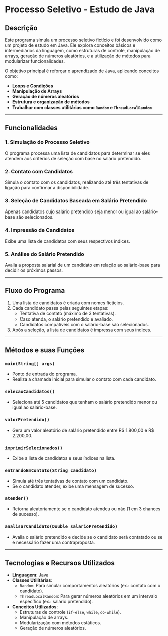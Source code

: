 # Processo Seletivo - Estudo de Java

## Descrição
Este programa simula um processo seletivo fictício e foi desenvolvido como um projeto de estudo em Java. Ele explora conceitos básicos e intermediários da linguagem, como estruturas de controle, manipulação de arrays, geração de números aleatórios, e a utilização de métodos para modularizar funcionalidades.

O objetivo principal é reforçar o aprendizado de Java, aplicando conceitos como:
- **Loops e Condições**
- **Manipulação de Arrays**
- **Geração de números aleatórios**
- **Estrutura e organização de métodos**
- **Trabalhar com classes utilitárias como `Random` e `ThreadLocalRandom`**

---

## Funcionalidades
### 1. Simulação do Processo Seletivo
O programa processa uma lista de candidatos para determinar se eles atendem aos critérios de seleção com base no salário pretendido.

### 2. Contato com Candidatos
Simula o contato com os candidatos, realizando até três tentativas de ligação para confirmar a disponibilidade.

### 3. Seleção de Candidatos Baseada em Salário Pretendido
Apenas candidatos cujo salário pretendido seja menor ou igual ao salário-base são selecionados.

### 4. Impressão de Candidatos
Exibe uma lista de candidatos com seus respectivos índices.

### 5. Análise do Salário Pretendido
Avalia a proposta salarial de um candidato em relação ao salário-base para decidir os próximos passos.

---

## Fluxo do Programa
1. Uma lista de candidatos é criada com nomes fictícios.
2. Cada candidato passa pelas seguintes etapas:
   - Tentativa de contato (máximo de 3 tentativas).
   - Caso atenda, o salário pretendido é avaliado.
   - Candidatos compatíveis com o salário-base são selecionados.
3. Após a seleção, a lista de candidatos é impressa com seus índices.

---

## Métodos e suas Funções
### `main(String[] args)`
- Ponto de entrada do programa.
- Realiza a chamada inicial para simular o contato com cada candidato.

### `selecaoCandidatos()`
- Seleciona até 5 candidatos que tenham o salário pretendido menor ou igual ao salário-base.

### `valorPretendido()`
- Gera um valor aleatório de salário pretendido entre R$ 1.800,00 e R$ 2.200,00.

### `imprimirSelecionados()`
- Exibe a lista de candidatos e seus índices na lista.

### `entrandoEmContato(String candidato)`
- Simula até três tentativas de contato com um candidato.
- Se o candidato atender, exibe uma mensagem de sucesso.

### `atender()`
- Retorna aleatoriamente se o candidato atendeu ou não (1 em 3 chances de sucesso).

### `analisarCandidato(Double salarioPretendido)`
- Avalia o salário pretendido e decide se o candidato será contatado ou se é necessário fazer uma contraproposta.

---

## Tecnologias e Recursos Utilizados
- **Linguagem**: Java
- **Classes Utilitárias**:
  - `Random`: Para simular comportamentos aleatórios (ex.: contato com o candidato).
  - `ThreadLocalRandom`: Para gerar números aleatórios em um intervalo específico (ex.: salário pretendido).
- **Conceitos Utilizados**:
  - Estruturas de controle (`if-else`, `while`, `do-while`).
  - Manipulação de arrays.
  - Modularização com métodos estáticos.
  - Geração de números aleatórios.
